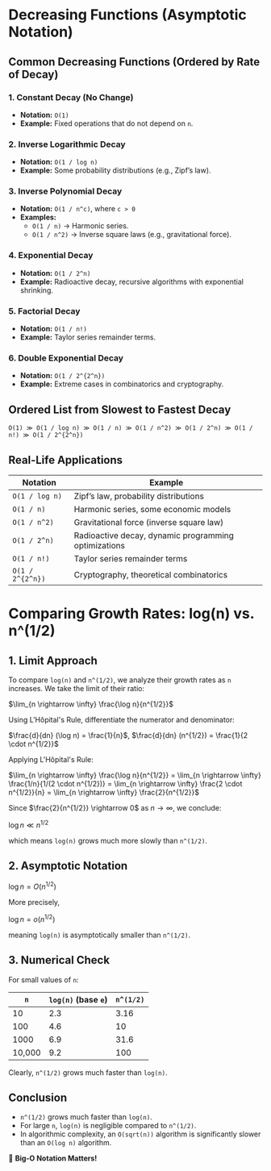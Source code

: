 # Decreasing Functions (Asymptotic Notation)

## **Common Decreasing Functions (Ordered by Rate of Decay)**

### **1. Constant Decay (No Change)**
- **Notation:** `O(1)`
- **Example:** Fixed operations that do not depend on `n`.

### **2. Inverse Logarithmic Decay**
- **Notation:** `O(1 / log n)`
- **Example:** Some probability distributions (e.g., Zipf’s law).

### **3. Inverse Polynomial Decay**
- **Notation:** `O(1 / n^c)`, where `c > 0`
- **Examples:**
  - `O(1 / n)` → Harmonic series.
  - `O(1 / n^2)` → Inverse square laws (e.g., gravitational force).

### **4. Exponential Decay**
- **Notation:** `O(1 / 2^n)`
- **Example:** Radioactive decay, recursive algorithms with exponential shrinking.

### **5. Factorial Decay**
- **Notation:** `O(1 / n!)`
- **Example:** Taylor series remainder terms.

### **6. Double Exponential Decay**
- **Notation:** `O(1 / 2^{2^n})`
- **Example:** Extreme cases in combinatorics and cryptography.

## **Ordered List from Slowest to Fastest Decay**
```plaintext
O(1) ≫ O(1 / log n) ≫ O(1 / n) ≫ O(1 / n^2) ≫ O(1 / 2^n) ≫ O(1 / n!) ≫ O(1 / 2^{2^n})
```

## **Real-Life Applications**
| Notation | Example |
|----------|---------|
| `O(1 / log n)` | Zipf’s law, probability distributions |
| `O(1 / n)` | Harmonic series, some economic models |
| `O(1 / n^2)` | Gravitational force (inverse square law) |
| `O(1 / 2^n)` | Radioactive decay, dynamic programming optimizations |
| `O(1 / n!)` | Taylor series remainder terms |
| `O(1 / 2^{2^n})` | Cryptography, theoretical combinatorics |

# Comparing Growth Rates: log(n) vs. n^(1/2)

## **1. Limit Approach**
To compare `log(n)` and `n^(1/2)`, we analyze their growth rates as `n` increases.
We take the limit of their ratio:

$\lim_{n \rightarrow \infty} \frac{\log n}{n^{1/2}}$

Using L'Hôpital's Rule, differentiate the numerator and denominator:

$\frac{d}{dn} (\log n) = \frac{1}{n}$, $\frac{d}{dn} (n^{1/2}) = \frac{1}{2 \cdot n^{1/2}}$

Applying L'Hôpital's Rule:

$\lim_{n \rightarrow \infty} \frac{\log n}{n^{1/2}} = \lim_{n \rightarrow \infty} \frac{1/n}{1/(2 \cdot n^{1/2})} = \lim_{n \rightarrow \infty} \frac{2 \cdot n^{1/2}}{n} = \lim_{n \rightarrow \infty} \frac{2}{n^{1/2}}$

Since $\frac{2}{n^{1/2}} \rightarrow 0$ as $n \rightarrow \infty$, we conclude:

$\log n \ll n^{1/2}$

which means `log(n)` grows much more slowly than `n^(1/2)`.

## **2. Asymptotic Notation**

$\log n = O(n^{1/2})$

More precisely,

$\log n = o(n^{1/2})$

meaning `log(n)` is asymptotically smaller than `n^(1/2)`.

## **3. Numerical Check**
For small values of `n`:

| `n`     | `log(n)` (base `e`) | `n^(1/2)` |
|---------|---------------------|-----------|
| 10      | 2.3                 | 3.16      |
| 100     | 4.6                 | 10        |
| 1000    | 6.9                 | 31.6      |
| 10,000  | 9.2                 | 100       |

Clearly, `n^(1/2)` grows much faster than `log(n)`.

## **Conclusion**
- `n^(1/2)` grows much faster than `log(n)`.
- For large `n`, `log(n)` is negligible compared to `n^(1/2)`.
- In algorithmic complexity, an `O(sqrt(n))` algorithm is significantly slower than an `O(log n)` algorithm.

🚀 **Big-O Notation Matters!**
